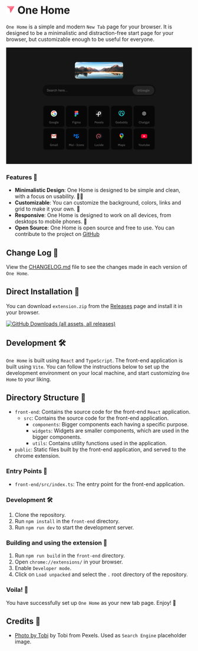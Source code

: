 # <img src="./assets/icons/one-home-icon.png" width="24"> One Home

`One Home` is a simple and modern `New Tab` page for your browser. It is designed to be a minimalistic and distraction-free start page for your browser, but customizable enough to be useful for everyone.

[![One Home - Preview](./assets/images/featured-image.png)](https://youtu.be/r4ENDyI4URg)

### Features 🚀

- **Minimalistic Design**: One Home is designed to be simple and clean, with a focus on usability. 👨‍🎨
- **Customizable**: You can customize the background, colors, links and grid to make it your own. 🎨
- **Responsive**: One Home is designed to work on all devices, from desktops to mobile phones. 📱
- **Open Source**: One Home is open source and free to use. You can contribute to the project on [GitHub](https://github.com/logicdose/One-Home.git)

## Change Log 📝

View the [CHANGELOG.md](CHANGELOG.md) file to see the changes made in each version of `One Home`.

## Direct Installation 🚀

You can download `extension.zip` from the [Releases](https://github.com/logicdose/One-Home/releases) page and install it in your browser.

[![GitHub Downloads (all assets, all releases)](https://img.shields.io/github/downloads/logicdose/One-Home/total?style=for-the-badge)](https://github.com/logicdose/One-Home/releases)

## Development 🛠️

`One Home` is built using `React` and `TypeScript`. The front-end application is built using `Vite`.
You can follow the instructions below to set up the development environment on your local machine, and start
customizing `One Home` to your liking.

## Directory Structure 📁

- `front-end`: Contains the source code for the front-end `React` application.
  - `src`: Contains the source code for the front-end application.
    - `components`: Bigger components each having a specific purpose.
    - `widgets`: Widgets are smaller components, which are used in the bigger components.
    - `utils`: Contains utility functions used in the application.
- `public`: Static files built by the front-end application, and served to the chrome extension.

### Entry Points 🚪

- `front-end/src/index.ts`: The entry point for the front-end application.

### Development 🛠️

1. Clone the repository.
2. Run `npm install` in the `front-end` directory.
3. Run `npm run dev` to start the development server.

### Building and using the extension 🚀

1. Run `npm run build` in the `front-end` directory.
2. Open `chrome://extensions/` in your browser.
3. Enable `Developer mode`.
4. Click on `Load unpacked` and select the `.` root directory of the repository.

### Voila! 🎉

You have successfully set up `One Home` as your new tab page. Enjoy! 🚀

## Credits 🙏

- [Photo by Tobi](https://www.pexels.com/photo/landscape-photography-of-brown-mountains-surrounding-lake-620337/) by Tobi from Pexels. Used as `Search Engine` placeholder image.
